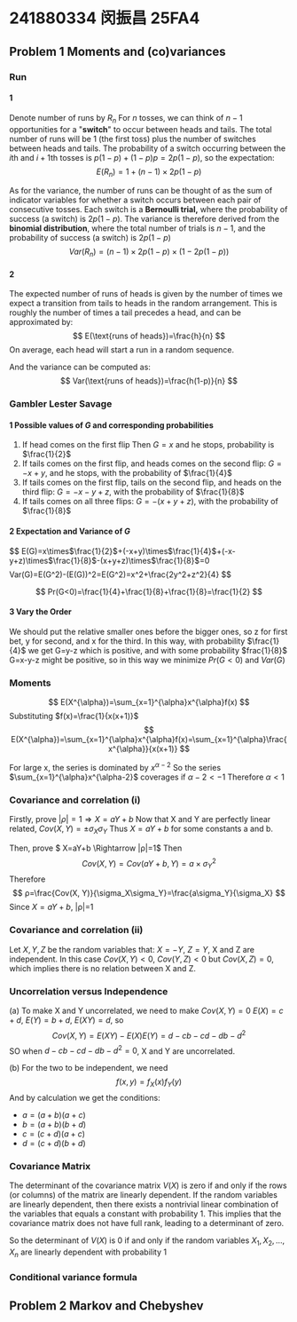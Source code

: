 # 241880334 闵振昌 25FA4
## Problem 1 Moments and (co)variances
### Run
#### 1
Denote number of runs by $R_n$
For $n$ tosses, we can think of $n−1$ opportunities for a "**switch**" to occur between heads and tails. The total number of runs will be 1 (the first toss) plus the number of switches between heads and tails.
The probability of a switch occurring between the $i$th and $i+1$th tosses is $p(1-p)+(1-p)p=2p(1-p)$, so the expectation:
$$
E(R_n) = 1+(n-1)\times 2p(1-p)
$$

As for the variance, the number of runs can be thought of as the sum of indicator variables for whether a switch occurs between each pair of consecutive tosses.
Each switch is a **Bernoulli trial,** where the probability of success (a switch) is $2p(1−p)$. 
The variance is therefore derived from the **binomial distribution**, where the total number of trials is $n−1$, and the probability of success (a switch) is $2p(1−p)$
$$
Var(R_n)=(n-1)\times 2p(1-p)\times(1-2p(1-p))
$$

#### 2
The expected number of runs of heads is given by the number of times we expect a transition from tails to heads in the random arrangement. This is roughly the number of times a tail precedes a head, and can be approximated by:
$$
E(\text{runs of heads})=\frac{h}{n}
$$
On average, each head will start a run in a random sequence.

And the variance can be computed as:
$$
Var(\text{runs of heads})=\frac{h(1-p)}{n}
$$

### Gambler Lester Savage
#### 1 Possible values of $G$ and corresponding probabilities
1. If head comes on the first flip
Then $G=x$ and he stops, probability is $\frac{1}{2}$
2. If tails comes on the first flip, and heads comes on the second flip:
$G=-x+y$, and he stops, with the probability of $\frac{1}{4}$
3. If tails comes on the first flip, tails on the second flip, and heads on the third flip:
$G=-x-y+z$, with the probability of $\frac{1}{8}$
4. If tails comes on all three flips:
$G=-(x+y+z)$, with the probability of $\frac{1}{8}$

#### 2 Expectation and Variance of $G$
$$
E(G)=x\times$\frac{1}{2}$+(-x+y)\times$\frac{1}{4}$+(-x-y+z)\times$\frac{1}{8}$-(x+y+z)\times$\frac{1}{8}$=0
$$
$$
Var(G)=E(G^2)-(E(G))^2=E(G^2)=x^2+\frac{2y^2+z^2}{4}
$$

$$
Pr(G<0)=\frac{1}{4}+\frac{1}{8}+\frac{1}{8}=\frac{1}{2}
$$

#### 3 Vary the Order
We should put the relative smaller ones before the bigger ones, so z for first bet, y for second, and x for the third.
In this way, with probability $\frac{1}{4}$ we get G=y-z which is positive, and with some probability \$frac{1}{8}$ G=x-y-z might be positive, so in this way we minimize $Pr(G<0)$
and $Var(G)$

### Moments
$$
E(X^{\alpha})=\sum_{x=1}^{\alpha}x^{\alpha}f(x)
$$
Substituting $f(x)=\frac{1}{x(x+1)}$
$$
E(X^{\alpha})=\sum_{x=1}^{\alpha}x^{\alpha}f(x)=\sum_{x=1}^{\alpha}\frac{x^{\alpha}}{x(x+1)}
$$

For large x, the series is dominated by $x^{\alpha-2}$
So the series $\sum_{x=1}^{\alpha}x^{\alpha-2}$ coverages if $\alpha-2<-1$
Therefore $\alpha < 1$

### Covariance and correlation (i)
Firstly, prove $|ρ|=1 \Rightarrow X=aY+b$
Now that X and Y are perfectly linear related, $Cov(X, Y)=±\sigma_X\sigma_Y$
Thus $X=aY+b$ for some constants a and b.

Then, prove $ X=aY+b \Rightarrow |ρ|=1$
Then
$$
Cov(X, Y)=Cov(aY+b, Y)=a\times \sigma_Y^2
$$
Therefore
$$
ρ=\frac{Cov(X, Y)}{\sigma_X\sigma_Y}=\frac{a\sigma_Y}{\sigma_X}
$$
Since $X=aY+b$, |ρ|=1

### Covariance and correlation (ii)
Let $X, Y, Z$ be the random variables that:
$X=-Y$, $Z=Y$, X and Z are independent.
In this case $Cov(X, Y)<0$, $Cov(Y, Z)<0$ but $Cov(X, Z)=0$, which implies there is no relation between X and Z.

### Uncorrelation versus Independence
(a)
To make X and Y uncorrelated, we need to make $Cov(X, Y)=0$
$E(X)=c+d$, $E(Y)=b+d$, $E(XY)=d$, so
$$
Cov(X, Y)=E(XY)-E(X)E(Y)=d-cb-cd-db-d^2
$$
SO when $d-cb-cd-db-d^2=0$, X and Y are uncorrelated.

(b)
For the two to be independent, we need 
$$
f(x, y)=f_X(x)f_Y(y)
$$
And by calculation we get the conditions:
- $a=(a+b)(a+c)$
- $b=(a+b)(b+d)$
- $c=(c+d)(a+c)$
- $d=(c+d)(b+d)$

### Covariance Matrix
The determinant of the covariance matrix $V(X)$ is zero if and only if the rows (or columns) of the matrix are linearly dependent.
If the random variables are linearly dependent, then there exists a nontrivial linear combination of the variables that equals a constant with probability 1.
This implies that the covariance matrix does not have full rank, leading to a determinant of zero.

So the determinant of $V(X)$ is 0 if and only if the random variables $X_1, X_2,\dots, X_n$ are linearly dependent with probability 1

### Conditional variance formula



## Problem 2 Markov and Chebyshev
